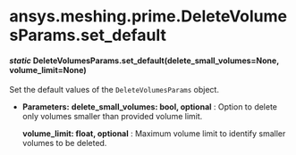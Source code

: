 <a id="ansys-meshing-prime-deletevolumesparams-set-default"></a>

# ansys.meshing.prime.DeleteVolumesParams.set_default

<a id="ansys.meshing.prime.DeleteVolumesParams.set_default"></a>

#### *static* DeleteVolumesParams.set_default(delete_small_volumes=None, volume_limit=None)

Set the default values of the `DeleteVolumesParams` object.

* **Parameters:**
  **delete_small_volumes: bool, optional**
  : Option to delete only volumes smaller than provided volume limit.

  **volume_limit: float, optional**
  : Maximum volume limit to identify smaller volumes to be deleted.

<!-- !! processed by numpydoc !! -->
